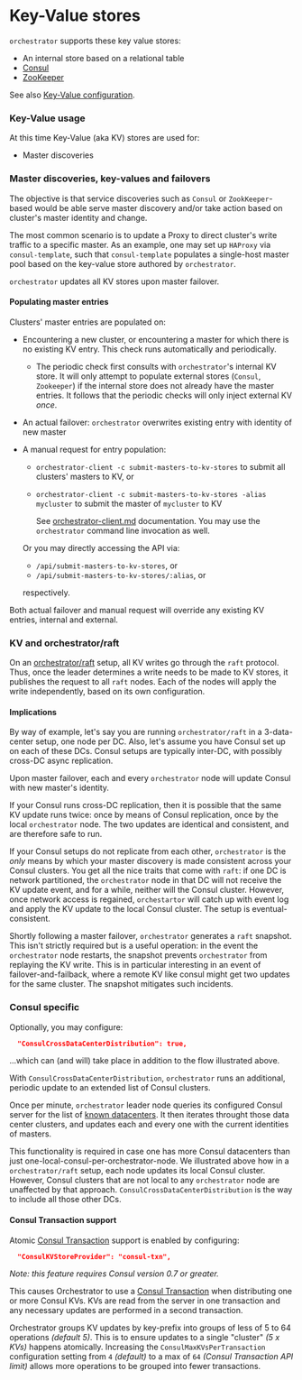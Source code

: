 # Key-Value stores

`orchestrator` supports these key value stores:

- An internal store based on a relational table
- [Consul](https://github.com/hashicorp/consul)
- [ZooKeeper](https://zookeeper.apache.org/)

See also [Key-Value configuration](configuration-kv.md).

### Key-Value usage

At this time Key-Value (aka KV) stores are used for:

- Master discoveries

### Master discoveries, key-values and failovers

The objective is that service discoveries such as `Consul` or `ZookKeeper`-based would be able serve master discovery and/or take action based on cluster's master identity and change.

The most common scenario is to update a Proxy to direct cluster's write traffic to a specific master. As an example, one may set up `HAProxy` via `consul-template`, such that `consul-template` populates a single-host master pool based on the key-value store authored by `orchestrator`.

`orchestrator` updates all KV stores upon master failover.

#### Populating master entries

Clusters' master entries are populated on:

- Encountering a new cluster, or encountering a master for which there is no existing KV entry. This check runs automatically and periodically.
  - The periodic check first consults with `orchestrator`'s internal KV store. It will only attempt to populate external stores (`Consul`, `Zookeeper`) if the internal store does not already have the master entries.
  It follows that the periodic checks will only inject external KV _once_.
- An actual failover: `orchestrator` overwrites existing entry with identity of new master
- A manual request for entry population:
  - `orchestrator-client -c submit-masters-to-kv-stores` to submit all clusters' masters to KV, or
  - `orchestrator-client -c submit-masters-to-kv-stores -alias mycluster` to submit the master of `mycluster` to KV

    See [orchestrator-client.md](orchestrator-client) documentation. You may use the `orchestrator`
    command line invocation as well.

  Or you may directly accessing the API via:

  - `/api/submit-masters-to-kv-stores`, or
  - `/api/submit-masters-to-kv-stores/:alias`, or

  respectively.

Both actual failover and manual request will override any existing KV entries, internal and external.

### KV and orchestrator/raft

On an [orchestrator/raft](raft.md) setup, all KV writes go through the `raft` protocol. Thus, once the leader determines a write needs to be made to KV stores, it publishes the request to all `raft` nodes. Each of the nodes will apply the write independently, based on its own configuration.

#### Implications

By way of example, let's say you are running `orchestrator/raft` in a 3-data-center setup, one node per DC.
Also, let's assume you have Consul set up on each of these DCs. Consul setups are typically inter-DC, with possibly cross-DC async replication.

Upon master failover, each and every `orchestrator` node will update Consul with new master's identity.

If your Consul runs cross-DC replication, then it is possible that the same KV update runs twice: once by means of Consul replication, once by the local `orchestrator` node. The two updates are identical and consistent, and are therefore safe to run.

If your Consul setups do not replicate from each other, `orchestrator` is the _only_ means by which your master discovery is made consistent across your Consul clusters. You get all the nice traits that come with `raft`: if one DC is network partitioned, the `orchestrator` node in that DC will not receive the KV update event, and for a while, neither will the Consul cluster. However, once network access is regained, `orchestartor` will catch up with event log and apply the KV update to the local Consul cluster. The setup is eventual-consistent.

Shortly following a master failover, `orchestrator` generates a `raft` snapshot. This isn't strictly required but is a useful operation: in the event the `orchestrator` node restarts, the snapshot prevents `orchestrator` from replaying the KV write. This is in particular interesting in an event of failover-and-failback, where a remote KV like consul might get two updates for the same cluster. The snapshot mitigates such incidents.

### Consul specific

Optionally, you may configure:

```json
  "ConsulCrossDataCenterDistribution": true,
```

...which can (and will) take place in addition to the flow illustrated above.

With `ConsulCrossDataCenterDistribution`, `orchestrator` runs an additional, periodic update to an extended list of Consul clusters.

Once per minute, `orchestrator` leader node queries its configured Consul server for the list of [known datacenters](https://www.consul.io/api/catalog.html#list-datacenters). It then iterates throught those data center clusters, and updates each and every one with the current identities of masters.

This functionality is required in case one has more Consul datacenters than just one-local-consul-per-orchestrator-node. We illustrated above how in a `orchestrator/raft` setup, each node updates its local Consul cluster. However, Consul clusters that are not local to any `orchestrator` node are unaffected by that approach. `ConsulCrossDataCenterDistribution` is the way to include all those other DCs.

#### Consul Transaction support

Atomic [Consul Transaction](https://www.consul.io/api-docs/txn) support is enabled by configuring:
```json
  "ConsulKVStoreProvider": "consul-txn",
```

_Note: this feature requires Consul version 0.7 or greater._

This causes Orchestrator to use a [Consul Transaction](https://www.consul.io/api-docs/txn) when distributing one or more Consul KVs. KVs are read from the server in one transaction and any necessary updates are performed in a second transaction.

Orchestrator groups KV updates by key-prefix into groups of less of 5 to 64 operations _(default 5)_. This is to ensure updates to a single "cluster" _(5 x KVs)_ happens atomically. Increasing the `ConsulMaxKVsPerTransaction` configuration setting from `4` _(default)_ to a max of `64` _(Consul Transaction API limit)_ allows more operations to be grouped into fewer transactions.
